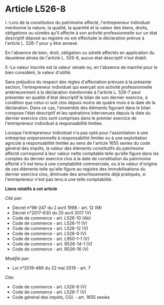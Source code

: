 # Article L526-8

I.-Lors de la constitution du patrimoine affecté, l'entrepreneur individuel mentionne la nature, la qualité, la quantité et
la valeur des biens, droits, obligations ou sûretés qu'il affecte à son activité professionnelle sur un état descriptif
déposé au registre où est effectuée la déclaration prévue à l'article L. 526-7 pour y être annexé. 

En l'absence de bien, droit, obligation ou sûreté affectés en application du deuxième alinéa de l'article L. 526-6, aucun
état descriptif n'est établi. 

II.-La valeur inscrite est la valeur vénale ou, en l'absence de marché pour le bien considéré, la valeur d'utilité. 

Sans préjudice du respect des règles d'affectation prévues à la présente section, l'entrepreneur individuel qui exerçait son
activité professionnelle antérieurement à la déclaration mentionnée à l'article L. 526-7 peut présenter en qualité d'état
descriptif le bilan de son dernier exercice, à condition que celui-ci soit clos depuis moins de quatre mois à la date de la
déclaration. Dans ce cas, l'ensemble des éléments figurant dans le bilan compose l'état descriptif et les opérations
intervenues depuis la date du dernier exercice clos sont comprises dans le premier exercice de l'entrepreneur individuel à
responsabilité limitée. 

Lorsque l'entrepreneur individuel n'a pas opté pour l'assimilation à une entreprise unipersonnelle à responsabilité limitée
ou à une exploitation agricole à responsabilité limitée au sens de l'article 1655 sexies du code général des impôts, la
valeur des éléments constitutifs du patrimoine affecté correspond à leur valeur nette comptable telle qu'elle figure dans les
comptes du dernier exercice clos à la date de constitution du patrimoine affecté s'il est tenu à une comptabilité
commerciale, ou à la valeur d'origine de ces éléments telle qu'elle figure au registre des immobilisations du dernier
exercice clos, diminuée des amortissements déjà pratiqués, si l'entrepreneur n'est pas tenu à une telle comptabilité.

**Liens relatifs à cet article**

_Cité par_:

  - Décret n°98-247 du 2 avril 1998 - art. 12 (M)
  - Décret n°2017-630 du 25 avril 2017 (V)
  - Code de commerce - art. L526-10 (Ab)
  - Code de commerce - art. L526-11 (V)
  - Code de commerce - art. L526-12 (V)
  - Code de commerce - art. L526-9 (V)
  - Code de commerce - art. L950-1-1 (V)
  - Code de commerce - art. R526-14-1 (V)
  - Code de commerce - art. R526-16 (V)

_Modifié par_:

  - Loi n°2019-486 du 22 mai 2019 - art. 7

_Cite_:

  - Code de commerce - art. L526-6 (V)
  - Code de commerce - art. L526-7 (V)
  - Code général des impôts, CGI. - art. 1655 sexies

